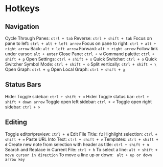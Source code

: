 # Hotkeys
## Navigation
Cycle Through Panes: `ctrl + tab`
	Reverse: `ctrl + shift + tab`
Focus on pane to left: `ctrl + alt + left arrow`
Focus on pane to right: `ctrl + alt + right arrow`
Back: `alt + left arrow`
Forward: `alt + right arrow`
Follow link under cursor: `alt + enter`
Close Pane: `ctrl + w`
Command palette: `ctrl + shift + p`
Open Settings: `ctrl + shift + s`
Quick Switcher: `ctrl + o`
Quick Switcher Symbol Mode: `ctrl + shift + o`
Split vertically: `ctrl + shift + \`
Open Graph: `ctrl + g`
Open Local Graph: `ctrl + shift + g`

## Status Bars
Hider Toggle sidebar: `ctrl + shift + <`
Hider Toggle status bar: `ctrl + shift + down arrow`
Toggle open left sidebar: `ctrl + <`
Toggle open right sidebar: `ctrl + >`

## Editing
Toggle editor/preview: `ctrl + e`
Edit File Title: `f2`
Highlight selection: `ctrl + shift + =`
Paste URL Into Text: `ctrl + shift + v`
Templates: `ctrl + shift + d`
Create new note from selection with header as title: `ctrl + shift + n`
Search and Replace in Current File: `ctrl + h`
To select a line: `alt + shift + move cursor in direction`
To move a line up or down: ` alt + up or down arrow key`